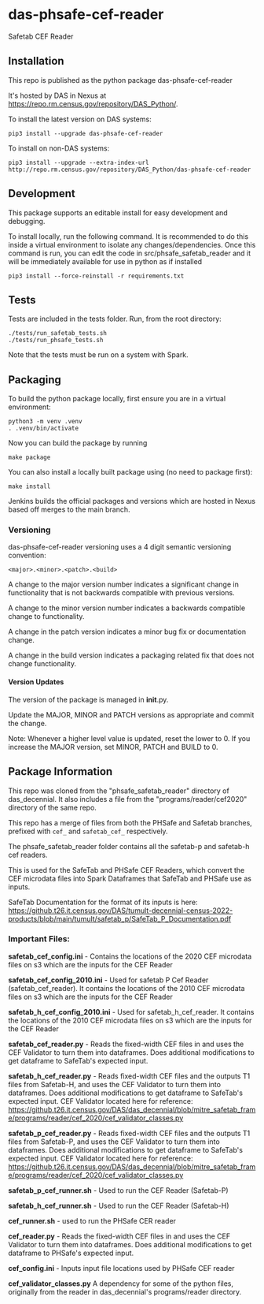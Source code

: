 # das-phsafe-cef-reader
Safetab CEF Reader

## Installation

This repo is published as the python package das-phsafe-cef-reader

It's hosted by DAS in
Nexus at https://repo.rm.census.gov/repository/DAS_Python/.

To install the latest version on DAS systems:

```
pip3 install --upgrade das-phsafe-cef-reader
```

To install on non-DAS systems:

```
pip3 install --upgrade --extra-index-url http://repo.rm.census.gov/repository/DAS_Python/das-phsafe-cef-reader
```

## Development
This package supports an editable install for easy development and debugging.

To install locally, run the following command.  It is recommended to do this inside a virtual environment to isolate 
any changes/dependencies.
Once this command is run, you can edit the code in src/phsafe_safetab_reader and it will be immediately available 
for use in python as if installed

[//]: # (via a package.)

```
pip3 install --force-reinstall -r requirements.txt
```

## Tests
Tests are included in the tests folder.  Run, from the root directory:
```
./tests/run_safetab_tests.sh
./tests/run_phsafe_tests.sh
```
Note that the tests must be run on a system with Spark.


## Packaging
To build the python package locally, first ensure you are in a virtual environment:

```
python3 -m venv .venv
. .venv/bin/activate
```
Now you can build the package by running

```
make package
```
You can also install a locally built package using (no need to package first):

```
make install
```

Jenkins builds the official packages and versions which are hosted in Nexus based off merges to the main branch.

### Versioning

das-phsafe-cef-reader versioning uses a 4 digit semantic versioning convention:
```
<major>.<minor>.<patch>.<build>
```
A change to the major version number indicates a significant change in functionality that is not backwards compatible 
with previous versions.

A change to the minor version number indicates a backwards compatible change to functionality.

A change in the patch version indicates a minor bug fix or documentation change.

A change in the build version indicates a packaging related fix that does not change functionality.

#### Version Updates
The version of the package is managed in __init__.py.

Update the MAJOR, MINOR and PATCH versions as appropriate and commit the change.

Note:  Whenever a higher level value is updated, reset the lower to 0. If you increase the MAJOR version, set MINOR, 
PATCH and BUILD to 0.

## Package Information

This repo was cloned from the "phsafe_safetab_reader" directory of das_decennial. It also includes a file from 
the "programs/reader/cef2020" directory of the same repo.

This repo has a merge of files from both the PHSafe and Safetab branches, 
prefixed with `cef_` and `safetab_cef_` respectively.

The phsafe_safetab_reader folder contains all the safetab-p and safetab-h cef readers.

This is used for the SafeTab and PHSafe CEF Readers, which convert the CEF microdata files into Spark Dataframes that 
SafeTab and PHSafe use as inputs.

SafeTab Documentation for the format of its inputs is here: 
https://github.t26.it.census.gov/DAS/tumult-decennial-census-2022-products/blob/main/tumult/safetab_p/SafeTab_P_Documentation.pdf

### Important Files:

**safetab_cef_config.ini** - Contains the locations of the 2020 CEF microdata files on s3 which are the inputs for the 
CEF Reader

**safetab_cef_config_2010.ini** - Used for safetab P Cef Reader (safetab_cef_reader). It contains the locations of the 
2010 CEF microdata files on s3 which are the inputs for the CEF Reader

**safetab_h_cef_config_2010.ini** - Used for safetab_h_cef_reader. It contains the locations of the 2010 CEF microdata 
files on s3 which are the inputs for the CEF Reader

**safetab_cef_reader.py** - Reads the fixed-width CEF files in and uses the CEF Validator to turn them into dataframes. 
Does additional modifications to get dataframe to SafeTab's expected input.

**safetab_h_cef_reader.py** - Reads fixed-width CEF files and the outputs T1 files from 
Safetab-H, and uses the CEF Validator to turn them into dataframes. Does additional modifications to get dataframe 
to SafeTab's expected input. CEF Validator located here for reference: 
https://github.t26.it.census.gov/DAS/das_decennial/blob/mitre_safetab_frame/programs/reader/cef_2020/cef_validator_classes.py

**safetab_p_cef_reader.py** - Reads fixed-width CEF files and the outputs T1 files from
Safetab-P, and uses the CEF Validator to turn them into dataframes. Does additional modifications to get dataframe
to SafeTab's expected input. CEF Validator located here for reference:
https://github.t26.it.census.gov/DAS/das_decennial/blob/mitre_safetab_frame/programs/reader/cef_2020/cef_validator_classes.py

**safetab_p_cef_runner.sh** - Used to run the CEF Reader (Safetab-P)

**safetab_h_cef_runner.sh** - Used to run the CEF Reader (Safetab-H)

**cef_runner.sh** - used to run the PHSafe CER reader

**cef_reader.py** - Reads the fixed-width CEF files in and uses the CEF Validator to turn them into dataframes. 
Does additional modifications to get dataframe to PHSafe's expected input.

**cef_config.ini** - Inputs input file locations used by PHSafe CEF reader

**cef_validator_classes.py** A dependency for some of the python files, originally from the reader in das_decennial's 
programs/reader directory.
